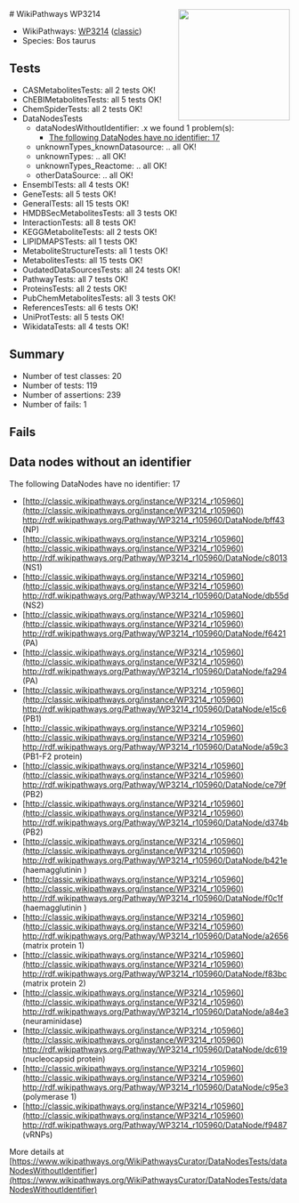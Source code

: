 <img style="float: right; width: 200px" src="https://upload.wikimedia.org/wikipedia/commons/thumb/8/83/Wplogo_with_text_500.png/640px-Wplogo_with_text_500.png" />
# WikiPathways WP3214

* WikiPathways: [WP3214](https://wikipathways.org/pathways/WP3214) ([classic](https://classic.wikipathways.org/instance/WP3214))
* Species: Bos taurus
## Tests
* CASMetabolitesTests: all 2 tests OK!
* ChEBIMetabolitesTests: all 5 tests OK!
* ChemSpiderTests: all 2 tests OK!
* DataNodesTests
    * dataNodesWithoutIdentifier: .x we found 1 problem(s):
        * [The following DataNodes have no identifier: 17](#8792c497)
    * unknownTypes_knownDatasource: .. all OK!
    * unknownTypes: .. all OK!
    * unknownTypes_Reactome: .. all OK!
    * otherDataSource: .. all OK!
* EnsemblTests: all 4 tests OK!
* GeneTests: all 5 tests OK!
* GeneralTests: all 15 tests OK!
* HMDBSecMetabolitesTests: all 3 tests OK!
* InteractionTests: all 8 tests OK!
* KEGGMetaboliteTests: all 2 tests OK!
* LIPIDMAPSTests: all 1 tests OK!
* MetaboliteStructureTests: all 1 tests OK!
* MetabolitesTests: all 15 tests OK!
* OudatedDataSourcesTests: all 24 tests OK!
* PathwayTests: all 7 tests OK!
* ProteinsTests: all 2 tests OK!
* PubChemMetabolitesTests: all 3 tests OK!
* ReferencesTests: all 6 tests OK!
* UniProtTests: all 5 tests OK!
* WikidataTests: all 4 tests OK!


## Summary

* Number of test classes: 20
* Number of tests: 119
* Number of assertions: 239
* Number of fails: 1

## Fails

<a name="8792c497" />

## Data nodes without an identifier

The following DataNodes have no identifier: 17

* [http://classic.wikipathways.org/instance/WP3214_r105960](http://classic.wikipathways.org/instance/WP3214_r105960) http://rdf.wikipathways.org/Pathway/WP3214_r105960/DataNode/bff43 (NP)
* [http://classic.wikipathways.org/instance/WP3214_r105960](http://classic.wikipathways.org/instance/WP3214_r105960) http://rdf.wikipathways.org/Pathway/WP3214_r105960/DataNode/c8013 (NS1)
* [http://classic.wikipathways.org/instance/WP3214_r105960](http://classic.wikipathways.org/instance/WP3214_r105960) http://rdf.wikipathways.org/Pathway/WP3214_r105960/DataNode/db55d (NS2)
* [http://classic.wikipathways.org/instance/WP3214_r105960](http://classic.wikipathways.org/instance/WP3214_r105960) http://rdf.wikipathways.org/Pathway/WP3214_r105960/DataNode/f6421 (PA)
* [http://classic.wikipathways.org/instance/WP3214_r105960](http://classic.wikipathways.org/instance/WP3214_r105960) http://rdf.wikipathways.org/Pathway/WP3214_r105960/DataNode/fa294 (PA)
* [http://classic.wikipathways.org/instance/WP3214_r105960](http://classic.wikipathways.org/instance/WP3214_r105960) http://rdf.wikipathways.org/Pathway/WP3214_r105960/DataNode/e15c6 (PB1)
* [http://classic.wikipathways.org/instance/WP3214_r105960](http://classic.wikipathways.org/instance/WP3214_r105960) http://rdf.wikipathways.org/Pathway/WP3214_r105960/DataNode/a59c3 (PB1-F2 protein)
* [http://classic.wikipathways.org/instance/WP3214_r105960](http://classic.wikipathways.org/instance/WP3214_r105960) http://rdf.wikipathways.org/Pathway/WP3214_r105960/DataNode/ce79f (PB2)
* [http://classic.wikipathways.org/instance/WP3214_r105960](http://classic.wikipathways.org/instance/WP3214_r105960) http://rdf.wikipathways.org/Pathway/WP3214_r105960/DataNode/d374b (PB2)
* [http://classic.wikipathways.org/instance/WP3214_r105960](http://classic.wikipathways.org/instance/WP3214_r105960) http://rdf.wikipathways.org/Pathway/WP3214_r105960/DataNode/b421e (haemagglutinin )
* [http://classic.wikipathways.org/instance/WP3214_r105960](http://classic.wikipathways.org/instance/WP3214_r105960) http://rdf.wikipathways.org/Pathway/WP3214_r105960/DataNode/f0c1f (haemagglutinin )
* [http://classic.wikipathways.org/instance/WP3214_r105960](http://classic.wikipathways.org/instance/WP3214_r105960) http://rdf.wikipathways.org/Pathway/WP3214_r105960/DataNode/a2656 (matrix protein 1)
* [http://classic.wikipathways.org/instance/WP3214_r105960](http://classic.wikipathways.org/instance/WP3214_r105960) http://rdf.wikipathways.org/Pathway/WP3214_r105960/DataNode/f83bc (matrix protein 2)
* [http://classic.wikipathways.org/instance/WP3214_r105960](http://classic.wikipathways.org/instance/WP3214_r105960) http://rdf.wikipathways.org/Pathway/WP3214_r105960/DataNode/a84e3 (neuraminidase)
* [http://classic.wikipathways.org/instance/WP3214_r105960](http://classic.wikipathways.org/instance/WP3214_r105960) http://rdf.wikipathways.org/Pathway/WP3214_r105960/DataNode/dc619 (nucleocapsid protein)
* [http://classic.wikipathways.org/instance/WP3214_r105960](http://classic.wikipathways.org/instance/WP3214_r105960) http://rdf.wikipathways.org/Pathway/WP3214_r105960/DataNode/c95e3 (polymerase 1)
* [http://classic.wikipathways.org/instance/WP3214_r105960](http://classic.wikipathways.org/instance/WP3214_r105960) http://rdf.wikipathways.org/Pathway/WP3214_r105960/DataNode/f9487 (vRNPs)


More details at [https://www.wikipathways.org/WikiPathwaysCurator/DataNodesTests/dataNodesWithoutIdentifier](https://www.wikipathways.org/WikiPathwaysCurator/DataNodesTests/dataNodesWithoutIdentifier)

